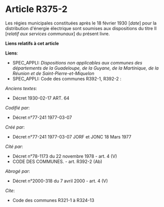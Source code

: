 # Article R375-2

Les régies municipales constituées après le 18 février 1930 [*date*] pour la distribution d'énergie électrique sont soumises
aux dispositions du titre II [*relatif aux services communaux*] du présent livre.

**Liens relatifs à cet article**

**Liens**:

  - SPEC_APPLI: *Dispositions non applicables aux communes des départements de la Guadeloupe, de la Guyane, de la Martinique, de la Réunion et de Saint-Pierre-et-Miquelon*
  - SPEC_APPLI: Code des communes R392-1, R392-2 :

_Anciens textes_:

  - Décret  1930-02-17 ART. 64

_Codifié par_:

  - Décret n°77-241 1977-03-07

_Créé par_:

  - Décret n°77-241 1977-03-07 JORF et JONC 18 Mars 1977

_Cité par_:

  - Décret n°78-1173 du 22 novembre 1978 - art. 4 (V)
  - CODE DES COMMUNES. - art. R392-2 (Ab)

_Abrogé par_:

  - Décret n°2000-318 du 7 avril 2000 - art. 4 (V)

_Cite_:

  - Code des communes R321-1 à R324-13

